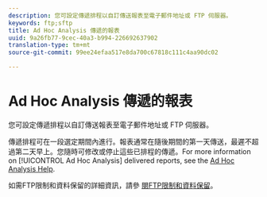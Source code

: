 ```yaml
---
description: 您可設定傳遞排程以自訂傳送報表至電子郵件地址或 FTP 伺服器。
keywords: ftp;sftp
title: Ad Hoc Analysis 傳遞的報表
uuid: 9a26fb77-9cec-40a3-b994-226692637902
translation-type: tm+mt
source-git-commit: 99ee24efaa517e8da700c67818c111c4aa90dc02

---
```



# Ad Hoc Analysis 傳遞的報表

您可設定傳遞排程以自訂傳送報表至電子郵件地址或 FTP 伺服器。

傳遞排程可在一段選定期間內進行。報表通常在隨後期間的第一天傳送，最遲不超過第二天早上。您隨時可修改或停止這些已排程的傳遞。For more information on [!UICONTROL Ad Hoc Analysis] delivered reports, see the [Ad Hoc Analysis Help](https://marketing.adobe.com/resources/help/zh_TW/dsc/index.html#Discover_Help).

如需FTP限制和資料保留的詳細資訊，請參 [閱FTP限制和資料保留](/help/export/ftp-and-sftp/ftp-limits.md)。
